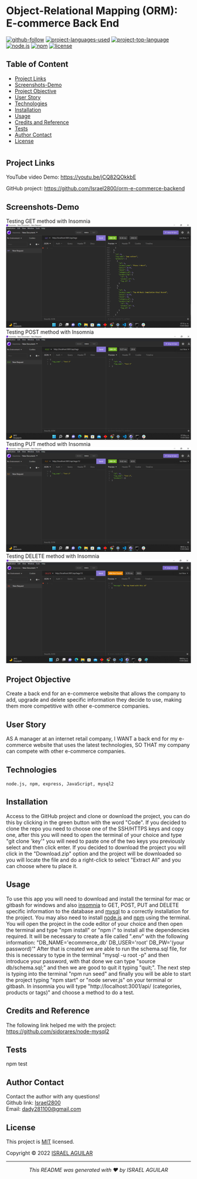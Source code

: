 # Object-Relational Mapping (ORM): E-commerce Back End

[![github-follow](https://img.shields.io/github/followers/israel2800?label=Follow&logoColor=blue&style=social)](https://github.com/israel2800)
[![project-languages-used](https://img.shields.io/github/languages/count/israel2800/team-profile-generator-challenge?color=important)](https://github.com/israel2800/orm-e-commerce-challenge)
[![project-top-language](https://img.shields.io/github/languages/top/israel2800/orm-e-commerce-challenge?color=orange)](https://github.com/israel2800/orm-e-commerce-challenge)
[![node.js](https://img.shields.io/node/v/c?color=orange)](https://nodejs.org/en/)
[![npm](https://img.shields.io/npm/v/npm?color=orange&logo=npm)](https://www.npmjs.com/package/inquirer)
[![license](https://img.shields.io/badge/License-MIT-brightgreen.svg)](https://choosealicense.com/licenses/mit/)

## Table of Content
* [ Project Links ](#Project-Links)
* [ Screenshots-Demo ](#Screenshots)
* [ Project Objective ](#Project-Objective)
* [ User Story ](#User-Story)
* [ Technologies ](#Technologies)
* [ Installation ](#Installation)
* [ Usage ](#Usage)
* [ Credits and Reference ](#Credits-and-Reference)
* [ Tests ](#Tests)
* [ Author Contact ](#Author-Contact)
* [ License ](#License)
#

##  Project Links
YouTube video Demo:
https://youtu.be/jCQ82QOkkbE

GitHub project:
https://github.com/Israel2800/orm-e-commerce-backend

## Screenshots-Demo

Testing GET method with Insomnia
![Screenshot of the project testing GET method with Insomnia.](images/screenshot-1.png)
Testing POST method with Insomnia
![Screenshot of the project testing POST method with Insomnia.](images/screenshot-2.png)
Testing PUT method with Insomnia
![Screenshot of the project testing PUT method with Insomnia.](images/screenshot-3.png)
Testing DELETE method with Insomnia
![Screenshot of the project testing DELETE method with Insomnia.](images/screenshot-4.png)


## Project Objective
Create a back end for an e-commerce website that allows the company to add, upgrade and delete specific information they decide to use, making them more competitive with other e-commerce companies.

## User Story
AS A manager at an internet retail company, I WANT a back end for my e-commerce website that uses the latest technologies, SO THAT my company can compete with other e-commerce companies.

## Technologies 
```
node.js, npm, express, JavaScript, mysql2
```

## Installation
Access to the GitHub project and clone or download the project, you can do this by clicking in the green button with the word "Code". If you decided to clone the repo you need to choose one of the SSH/HTTPS keys and copy one, after this you will need to open the terminal of your choice and type "git clone 'key'" you will need to paste one of the two keys you previously select and then click enter. If you decided to download the project you will click in the "Download.zip" option and the project will be downloaded so you will locate the file and do a right-click to select "Extract All" and you can choose where tu place it.

## Usage 
To use this app you will need to download and install the terminal for mac or gitbash for windows and also [insomnia](https://insomnia.rest/download) to GET, POST, PUT and DELETE specific information to the database and [mysql](https://dev.mysql.com/downloads/windows/installer/8.0.html) to a correctly installation for the project. You may also need to install [node.js](https://nodejs.org/en/) and [npm](https://www.npmjs.com/) using the terminal. You will open the project in the code editor of your choice and then open the terminal and type "npm install" or "npm i" to install all the dependencies required. It will be necessary to create a file called ".env" with the following information: 
"DB_NAME='ecommerce_db'
DB_USER='root'
DB_PW='(your password)'" 
After that is created we are able to run the schema.sql file, for this is necessary to type in the terminal "mysql -u root -p" and then introduce your password, with that done we can type "source db/schema.sql;" and then we are good to quit it typing "quit;". The next step is typing into the terminal "npm run seed" and finally you will be able to start the project typing "npm start" or "node server.js" on your terminal or gitbash. In insomnia you will type "http://localhost:3001/api/ (categories, products or tags)" and choose a method to do a test.

## Credits and Reference
The following link helped me with the project: https://github.com/sidorares/node-mysql2

## Tests
npm test

## Author Contact
Contact the author with any questions!<br>
Github link: [Israel2800](https://github.com/israel2800)<br>
Email: dady281100@gmail.com

## License
This project is [MIT](https://choosealicense.com/licenses/mit/) licensed.<br />

Copyright © 2022 [ISRAEL AGUILAR](https://github.com/israel2800)

<hr>
<p align='center'><i>
This README was generated with ❤️ by ISRAEL AGUILAR
</i></p>
